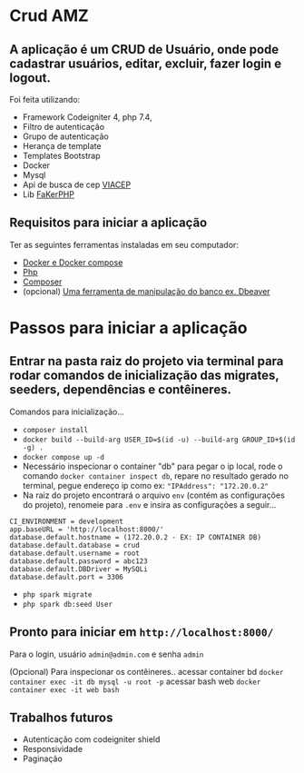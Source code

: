 # Crud AMZ
## A aplicação é um CRUD de Usuário, onde pode cadastrar usuários, editar, excluir, fazer login e logout. 
Foi feita utilizando:
- Framework Codeigniter 4, php 7.4, 
- Filtro de autenticação
- Grupo de autenticação
- Herança de template
- Templates Bootstrap
- Docker
- Mysql
- Api de busca de cep [VIACEP](https://viacep.com.br/)
- Lib [FaKerPHP](https://fakerphp.github.io/)

## Requisitos para iniciar a aplicação 
Ter as seguintes ferramentas instaladas em seu computador:

- [Docker e Docker compose](https://docs.docker.com/desktop/install/linux-install/)
- [Php](https://www.php.net/) 
- [Composer](https://getcomposer.org/download/)
- (opcional) [Uma ferramenta de manipulação do banco ex. Dbeaver](https://dbeaver.io/download/)

# Passos para iniciar a aplicação

## Entrar na pasta raiz do projeto via terminal para rodar comandos de inicialização das migrates, seeders, dependências e contêineres.
Comandos para inicialização...

- `composer install`
- `docker build --build-arg USER_ID=$(id -u) --build-arg GROUP_ID+$(id -g) .`
- `docker compose up -d`
- Necessário inspecionar o container "db" para pegar o ip local, rode o comando `docker container inspect db`, repare no resultado gerado no terminal, pegue endereço ip como ex: `"IPAddress": "172.20.0.2"`
- Na raiz do projeto encontrará o arquivo `env` (contém as configurações do projeto), renomeie para `.env` e insira as configurações a seguir...

```
CI_ENVIRONMENT = development
app.baseURL = 'http://localhost:8000/'
database.default.hostname = (172.20.0.2 - EX: IP CONTAINER DB)
database.default.database = crud
database.default.username = root
database.default.password = abc123
database.default.DBDriver = MySQLi
database.default.port = 3306
```

- `php spark migrate`
- `php spark db:seed User`

## Pronto para iniciar em `http://localhost:8000/`
Para o login, usuário `admin@admin.com` e senha `admin`

(Opcional)
Para inspecionar os contêineres..
acessar container bd 
`docker container exec -it db mysql -u root -p`
acessar bash web
`docker container exec -it web bash`

## Trabalhos futuros
- Autenticação com codeigniter shield
- Responsividade
- Paginação